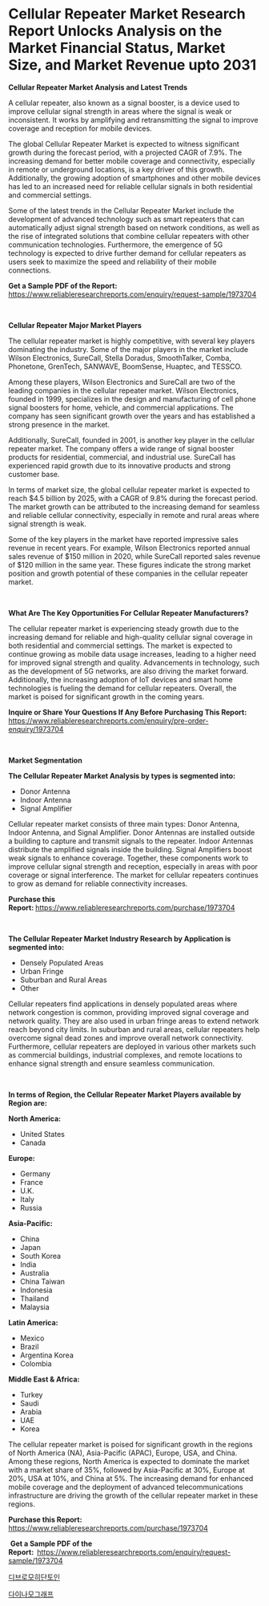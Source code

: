 <p><h1>Cellular Repeater Market Research Report Unlocks Analysis on the Market Financial Status, Market Size, and Market Revenue upto 2031</h1></p><p><strong>Cellular Repeater Market Analysis and Latest Trends</strong></p>
<p><p>A cellular repeater, also known as a signal booster, is a device used to improve cellular signal strength in areas where the signal is weak or inconsistent. It works by amplifying and retransmitting the signal to improve coverage and reception for mobile devices.</p><p>The global Cellular Repeater Market is expected to witness significant growth during the forecast period, with a projected CAGR of 7.9%. The increasing demand for better mobile coverage and connectivity, especially in remote or underground locations, is a key driver of this growth. Additionally, the growing adoption of smartphones and other mobile devices has led to an increased need for reliable cellular signals in both residential and commercial settings.</p><p>Some of the latest trends in the Cellular Repeater Market include the development of advanced technology such as smart repeaters that can automatically adjust signal strength based on network conditions, as well as the rise of integrated solutions that combine cellular repeaters with other communication technologies. Furthermore, the emergence of 5G technology is expected to drive further demand for cellular repeaters as users seek to maximize the speed and reliability of their mobile connections.</p></p>
<p><strong>Get a Sample PDF of the Report:&nbsp;</strong> <a href="https://www.reliableresearchreports.com/enquiry/request-sample/1973704">https://www.reliableresearchreports.com/enquiry/request-sample/1973704</a></p>
<p>&nbsp;</p>
<p><strong>Cellular Repeater Major Market Players</strong></p>
<p><p>The cellular repeater market is highly competitive, with several key players dominating the industry. Some of the major players in the market include Wilson Electronics, SureCall, Stella Doradus, SmoothTalker, Comba, Phonetone, GrenTech, SANWAVE, BoomSense, Huaptec, and TESSCO.</p><p>Among these players, Wilson Electronics and SureCall are two of the leading companies in the cellular repeater market. Wilson Electronics, founded in 1999, specializes in the design and manufacturing of cell phone signal boosters for home, vehicle, and commercial applications. The company has seen significant growth over the years and has established a strong presence in the market.</p><p>Additionally, SureCall, founded in 2001, is another key player in the cellular repeater market. The company offers a wide range of signal booster products for residential, commercial, and industrial use. SureCall has experienced rapid growth due to its innovative products and strong customer base.</p><p>In terms of market size, the global cellular repeater market is expected to reach $4.5 billion by 2025, with a CAGR of 9.8% during the forecast period. The market growth can be attributed to the increasing demand for seamless and reliable cellular connectivity, especially in remote and rural areas where signal strength is weak.</p><p>Some of the key players in the market have reported impressive sales revenue in recent years. For example, Wilson Electronics reported annual sales revenue of $150 million in 2020, while SureCall reported sales revenue of $120 million in the same year. These figures indicate the strong market position and growth potential of these companies in the cellular repeater market.</p></p>
<p>&nbsp;</p>
<p><strong>What Are The Key Opportunities For Cellular Repeater Manufacturers?</strong></p>
<p><p>The cellular repeater market is experiencing steady growth due to the increasing demand for reliable and high-quality cellular signal coverage in both residential and commercial settings. The market is expected to continue growing as mobile data usage increases, leading to a higher need for improved signal strength and quality. Advancements in technology, such as the development of 5G networks, are also driving the market forward. Additionally, the increasing adoption of IoT devices and smart home technologies is fueling the demand for cellular repeaters. Overall, the market is poised for significant growth in the coming years.</p></p>
<p><strong>Inquire or Share Your Questions If Any Before Purchasing This Report:</strong> <a href="https://www.reliableresearchreports.com/enquiry/pre-order-enquiry/1973704">https://www.reliableresearchreports.com/enquiry/pre-order-enquiry/1973704</a></p>
<p>&nbsp;</p>
<p><strong>Market Segmentation</strong></p>
<p><strong>The Cellular Repeater Market Analysis by types is segmented into:</strong></p>
<p><ul><li>Donor Antenna</li><li>Indoor Antenna</li><li>Signal Amplifier</li></ul></p>
<p><p>Cellular repeater market consists of three main types: Donor Antenna, Indoor Antenna, and Signal Amplifier. Donor Antennas are installed outside a building to capture and transmit signals to the repeater. Indoor Antennas distribute the amplified signals inside the building. Signal Amplifiers boost weak signals to enhance coverage. Together, these components work to improve cellular signal strength and reception, especially in areas with poor coverage or signal interference. The market for cellular repeaters continues to grow as demand for reliable connectivity increases.</p></p>
<p><strong>Purchase this Report:&nbsp;</strong><a href="https://www.reliableresearchreports.com/purchase/1973704">https://www.reliableresearchreports.com/purchase/1973704</a></p>
<p>&nbsp;</p>
<p><strong>The Cellular Repeater Market Industry Research by Application is segmented into:</strong></p>
<p><ul><li>Densely Populated Areas</li><li>Urban Fringe</li><li>Suburban and Rural Areas</li><li>Other</li></ul></p>
<p><p>Cellular repeaters find applications in densely populated areas where network congestion is common, providing improved signal coverage and network quality. They are also used in urban fringe areas to extend network reach beyond city limits. In suburban and rural areas, cellular repeaters help overcome signal dead zones and improve overall network connectivity. Furthermore, cellular repeaters are deployed in various other markets such as commercial buildings, industrial complexes, and remote locations to enhance signal strength and ensure seamless communication.</p></p>
<p>&nbsp;</p>
<p><strong>In terms of Region, the Cellular Repeater Market Players available by Region are:</strong></p>
<p>
    <p> <strong> North America: </strong>
        <ul>
            <li>United States</li>
            <li>Canada</li>
        </ul>
        </p> 
    <p> <strong> Europe: </strong>
        <ul>
            <li>Germany</li>
            <li>France</li>
            <li>U.K.</li>
            <li>Italy</li>
            <li>Russia</li>
        </ul>
        </p> 
    <p> <strong> Asia-Pacific: </strong>
        <ul>
            <li>China</li>
            <li>Japan</li>
            <li>South Korea</li>
            <li>India</li>
            <li>Australia</li>
            <li>China Taiwan</li>
            <li>Indonesia</li>
            <li>Thailand</li>
            <li>Malaysia</li>
        </ul>
        </p> 
    <p> <strong> Latin America: </strong>
        <ul>
            <li>Mexico</li>
            <li>Brazil</li>
            <li>Argentina Korea</li>
            <li>Colombia</li>
        </ul>
        </p> 
    <p> <strong> Middle East & Africa: </strong>
        <ul>
            <li>Turkey</li>
            <li>Saudi</li>
            <li>Arabia</li>
            <li>UAE</li>
            <li>Korea</li>
        </ul>
    </p>
    </p>
<p><p>The cellular repeater market is poised for significant growth in the regions of North America (NA), Asia-Pacific (APAC), Europe, USA, and China. Among these regions, North America is expected to dominate the market with a market share of 35%, followed by Asia-Pacific at 30%, Europe at 20%, USA at 10%, and China at 5%. The increasing demand for enhanced mobile coverage and the deployment of advanced telecommunications infrastructure are driving the growth of the cellular repeater market in these regions.</p></p>
<p><strong>Purchase this Report: </strong><a href="https://www.reliableresearchreports.com/purchase/1973704">https://www.reliableresearchreports.com/purchase/1973704</a></p>
<p>&nbsp;<strong>Get a Sample PDF of the Report:&nbsp;&nbsp;</strong><a href="https://www.reliableresearchreports.com/enquiry/request-sample/1973704">https://www.reliableresearchreports.com/enquiry/request-sample/1973704</a></p>
<p><strong></strong></p>
<p><p><a href="https://github.com/WilburKihn5676/Market-Research-Report-List-1/blob/main/309522811157.md">디브로모히단토인</a></p><p><a href="https://github.com/wallacBahrtyinger567686/Market-Research-Report-List-1/blob/main/243127911158.md">다이나모그래프</a></p></p>